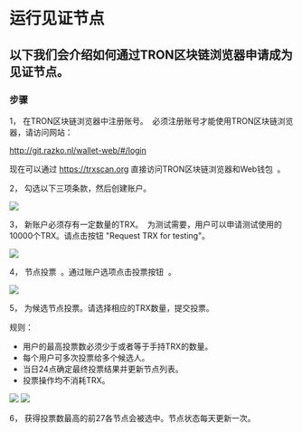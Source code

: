 # 运行见证节点

## 以下我们会介绍如何通过TRON区块链浏览器申请成为见证节点。

### 步骤

1， 在TRON区块链浏览器中注册账号。  必须注册账号才能使用TRON区块链浏览器，请访问网站：    

   http://git.razko.nl/wallet-web/#/login  

   现在可以通过 https://trxscan.org 直接访问TRON区块链浏览器和Web钱包  。
    
2， 勾选以下三项条款，然后创建账户。

![](https://raw.githubusercontent.com/ybhgenius/Documentation/master/images/running_a_delegate/create_account.png)

3， 新账户必须存有一定数量的TRX。  为测试需要，用户可以申请测试使用的10000个TRX。请点击按钮 "Request TRX for testing"。          

![](https://raw.githubusercontent.com/ybhgenius/Documentation/master/images/running_a_delegate/request_for_testing.png)    

4， 节点投票  。通过账户选项点击投票按钮  。

![](https://raw.githubusercontent.com/ybhgenius/Documentation/master/images/running_a_delegate/votes.png)

5， 为候选节点投票。请选择相应的TRX数量，提交投票。

规则：
   + 用户的最高投票数必须少于或者等于手持TRX的数量。
   + 每个用户可多次投票给多个候选人。
   + 当日24点确定最终投票结果并更新节点列表。
   + 投票操作均不消耗TRX。
   
![](https://raw.githubusercontent.com/ybhgenius/Documentation/master/images/running_a_delegate/submit_votes_1.png) 
![](https://raw.githubusercontent.com/ybhgenius/Documentation/master/images/running_a_delegate/submit_votes_2.png)

6， 获得投票数最高的前27各节点会被选中。节点状态每天更新一次。

